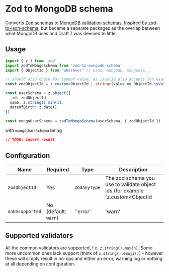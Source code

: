 # Zod to MongoDB schema

Converts [Zod schemas](https://zod.dev/) to [MongoDB validation schemas](https://www.mongodb.com/docs/manual/core/schema-validation/specify-json-schema).
Inspired by [zod-to-json-schema](https://github.com/StefanTerdell/zod-to-json-schema),
but became a separate packages as the overlap between what MongoDB uses and Draft 7
was deemed to little.

## Usage

```ts
import { z } from 'zod'
import zodToMongoSchema from 'zod-to-mongodb-schema'
import { ObjectId } from 'wherever' // bson, mongodb, mongoose...

// should also check for typeof value, as isValid also accepts for example numbers
const zodObjectId = z.custom<ObjectId | string>(value => ObjectId.isValid(value))

const userSchema = z.object({
  _id: zodObjectId,
  name: z.string().min(3),
  dateOfBirth: z.date(),
})

const mongoUserSchema = zodToMongoSchema(userSchema, { zodObjectId })
```

with `mongoUserSchema` being
```json
// TODO: insert result
```

## Configuration

| Name | Required | Type | Description |
| ---- | -------- | ---- | ----------- |
| `zodObjectId` | Yes | `ZodAnyType` | The zod schema you use to validate object ids (for example `z.custom<ObjectId | string>(value => ...)`). This is used to detect ObjectIds in your schema by doing a strict equality check (`===`). |
| `onUnsupported` | No (default: `warn`) | `'error' | 'warn' | 'no-op'` | How to handle unsupported validations (see below). |

## Supported validators

All the common validators are supported, f.e. `z.string().max(n)`. Some more uncommon
ones lack support (think of `z.string().emoji()`) - however these will simply result
in no-ops and either an error, warning log or nothing at all depending on configuration.

